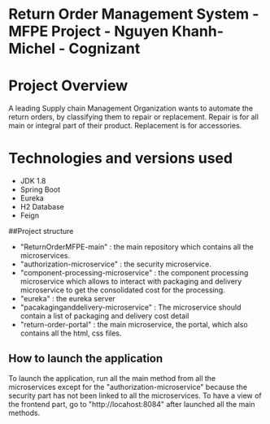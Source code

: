 # Return Order Management System - MFPE Project - Nguyen Khanh-Michel - Cognizant

# Project Overview
A leading Supply chain Management Organization wants to automate the return orders, 
by classifying them to repair or replacement. 
Repair is for all main or integral part of their product. Replacement is for accessories.

# Technologies and versions used
- JDK 1.8
- Spring Boot
- Eureka
- H2 Database
- Feign


##Project structure
 - "ReturnOrderMFPE-main" : the main repository which contains all the microservices.
 - "authorization-microservice" : the security microservice.
 - "component-processing-microservice" : the component processing microservice which allows to interact with packaging and delivery microservice to get the consolidated cost for the processing.
 - "eureka" : the eureka server
 - "pacakaginganddelivery-microservice" : The microservice should contain a list of packaging and delivery cost detail
 - "return-order-portal" : the main microservice, the portal, which also contains all the html, css files.


## How to launch the application
To launch the application, run all the main method from all the microservices except for the "authorization-microservice" because the security part has not been linked to all the microservices.
To have a view of the frontend part, go to "http://locahost:8084" after launched all the main methods.
